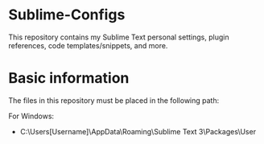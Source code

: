 # Sublime-Configs
This repository contains my Sublime Text personal settings, plugin references, code templates/snippets, and more.

# Basic information
The files in this repository must be placed in the following path:

For Windows:
 - C:\Users\[Username]\AppData\Roaming\Sublime Text 3\Packages\User